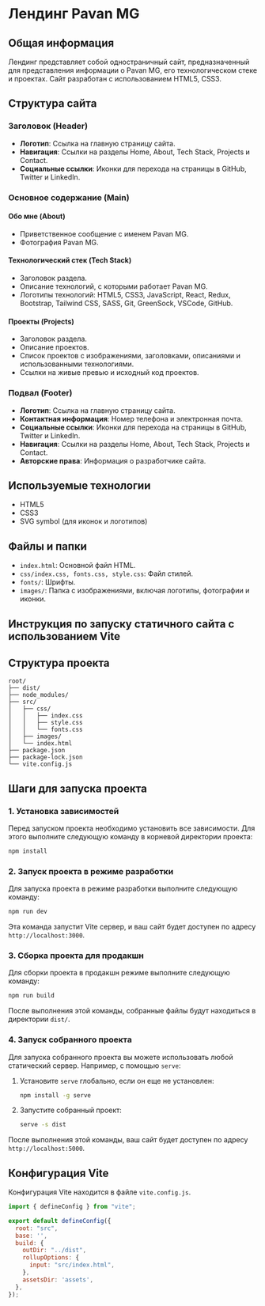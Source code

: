 # Лендинг Pavan MG

## Общая информация

Лендинг представляет собой одностраничный сайт, предназначенный для представления информации о Pavan MG, его технологическом стеке и проектах. Сайт разработан с использованием HTML5, CSS3.

## Структура сайта

### Заголовок (Header)

- **Логотип**: Ссылка на главную страницу сайта.
- **Навигация**: Ссылки на разделы Home, About, Tech Stack, Projects и Contact.
- **Социальные ссылки**: Иконки для перехода на страницы в GitHub, Twitter и LinkedIn.

### Основное содержание (Main)

#### Обо мне (About)

- Приветственное сообщение с именем Pavan MG.
- Фотография Pavan MG.

#### Технологический стек (Tech Stack)

- Заголовок раздела.
- Описание технологий, с которыми работает Pavan MG.
- Логотипы технологий: HTML5, CSS3, JavaScript, React, Redux, Bootstrap, Tailwind CSS, SASS, Git, GreenSock, VSCode, GitHub.

#### Проекты (Projects)

- Заголовок раздела.
- Описание проектов.
- Список проектов с изображениями, заголовками, описаниями и использованными технологиями.
- Ссылки на живые превью и исходный код проектов.

### Подвал (Footer)

- **Логотип**: Ссылка на главную страницу сайта.
- **Контактная информация**: Номер телефона и электронная почта.
- **Социальные ссылки**: Иконки для перехода на страницы в GitHub, Twitter и LinkedIn.
- **Навигация**: Ссылки на разделы Home, About, Tech Stack, Projects и Contact.
- **Авторские права**: Информация о разработчике сайта.

## Используемые технологии

- HTML5
- CSS3
- SVG symbol (для иконок и логотипов)

## Файлы и папки

- `index.html`: Основной файл HTML.
- `css/index.css, fonts.css, style.css`: Файл стилей.
- `fonts/`: Шрифты.
- `images/`: Папка с изображениями, включая логотипы, фотографии и иконки.


## Инструкция по запуску статичного сайта с использованием Vite

## Структура проекта

```
root/
├── dist/
├── node_modules/
├── src/
│   ├── css/
│   │   ├── index.css
│   │   ├── style.css
│   │   └── fonts.css
│   ├── images/
│   └── index.html
├── package.json
├── package-lock.json
└── vite.config.js
```

## Шаги для запуска проекта

### 1. Установка зависимостей

Перед запуском проекта необходимо установить все зависимости. Для этого выполните следующую команду в корневой директории проекта:

```bash
npm install
```

### 2. Запуск проекта в режиме разработки

Для запуска проекта в режиме разработки выполните следующую команду:

```bash
npm run dev
```

Эта команда запустит Vite сервер, и ваш сайт будет доступен по адресу `http://localhost:3000`.

### 3. Сборка проекта для продакшн

Для сборки проекта в продакшн режиме выполните следующую команду:

```bash
npm run build
```

После выполнения этой команды, собранные файлы будут находиться в директории `dist/`.

### 4. Запуск собранного проекта

Для запуска собранного проекта вы можете использовать любой статический сервер. Например, с помощью `serve`:

1. Установите `serve` глобально, если он еще не установлен:

    ```bash
    npm install -g serve
    ```

2. Запустите собранный проект:

    ```bash
    serve -s dist
    ```

После выполнения этой команды, ваш сайт будет доступен по адресу `http://localhost:5000`.

## Конфигурация Vite

Конфигурация Vite находится в файле `vite.config.js`. 

```javascript
import { defineConfig } from "vite";

export default defineConfig({
  root: "src",
  base: '',
  build: {
    outDir: "../dist",
    rollupOptions: {
      input: "src/index.html",
    },
    assetsDir: 'assets',
  },
});
```

